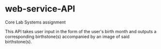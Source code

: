 # web-service-API
Core Lab Systems assignment

This API takes user input in the form of the user's birth month and outputs a corresponding birthstone(s) accompanied by an image of said birthstone(s).
